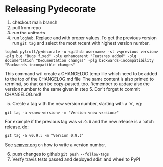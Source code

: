 # Releasing Pydecorate

1. checkout main branch
2. pull from repo
3. run the unittests
4. run `loghub`.  Replace <github username> and <previous version> with proper
   values.  To get the previous version run `git tag` and select the most
   recent with highest version number.

```
loghub pytroll/pydecorate -u <github username> -st v<previous version> -plg bug "Bugs fixed" -plg enhancement "Features added" -plg documentation "Documentation changes" -plg backwards-incompatibility "Backwards incompatible changes"
```

This command will create a CHANGELOG.temp file which need to be added
to the top of the CHANGELOG.md file.  The same content is also printed
to terminal, so that can be copy-pasted, too.  Remember to update also
the version number to the same given in step 5. Don't forget to commit
CHANGELOG.md!

5. Create a tag with the new version number, starting with a 'v', eg:

```
git tag -a v<new version> -m "Version <new version>"
```

For example if the previous tag was `v0.9.0` and the new release is a
patch release, do:

```
git tag -a v0.9.1 -m "Version 0.9.1"
```

See [semver.org](http://semver.org/) on how to write a version number.


6. push changes to github `git push --follow-tags`
7. Verify travis tests passed and deployed sdist and wheel to PyPI
